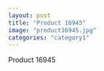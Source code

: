 ```yaml
---
layout: post
title: "Product 16945"
image: "product16945.jpg"
categories: "category1"
---
```

Product 16945
